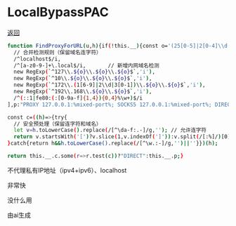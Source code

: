 # LocalBypassPAC
[返回](https://github.com/wefio/inspiration/blob/main/README.md)
```bash
function FindProxyForURL(u,h){if(!this.__){const o='(25[0-5]|2[0-4]\\d|1\\d{2}|[1-9]\\d|\\d)';this.__={c:[
  // 合并检测规则（保留域名连字符）
  /^localhost$/i,
  /^[a-z0-9-]+\.local$/i,       // 新增内网域名检测
  new RegExp(`^127\\.${o}\\.${o}\\.${o}$`,'i'),
  new RegExp(`^10\\.${o}\\.${o}\\.${o}$`,'i'),
  new RegExp(`^172\\.(1[6-9]|2\\d|3[0-1])\\.${o}\\.${o}$`,'i'),
  new RegExp(`^192\\.168\\.${o}\\.${o}$`,'i'),
  /^(::1|fe80:(:[0-9a-f]{1,4}){0,4}%\w+)$/i
],p:"PROXY 127.0.0.1:%mixed-port%; SOCKS5 127.0.0.1:%mixed-port%; DIRECT;"};}

const c=((h)=>{try{
  // 安全预处理（保留连字符和域名）
  let v=h.toLowerCase().replace(/[^\da-f:.-]/g,''); // 允许连字符
  return v.startsWith('[')?v.slice(1,v.indexOf(']')):v.split(/[:%]/)[0];
}catch{return h&&h.toLowerCase().replace(/[^\w.:-]/g,'')||''}})(h);

return this.__.c.some(r=>r.test(c))?"DIRECT":this.__.p;}
```
<p>不代理私有IP地址（ipv4+ipv6）、localhost</p>
<p>非常快</p>
<p>没什么用</p>
<p>由ai生成</p>
